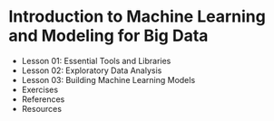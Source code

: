 # Introduction to Machine Learning and Modeling for Big Data

- Lesson 01:  Essential Tools and Libraries
- Lesson 02: Exploratory Data Analysis
- Lesson 03:  Building Machine Learning Models
- Exercises
- References
- Resources